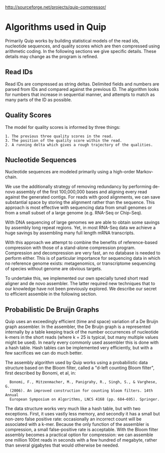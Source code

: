 
http://sourceforge.net/projects/quip-compressor/

Algorithms used in Quip
=======================

Primarily Quip works by building statistical models of the read ids, nucleotide
sequences, and quality scores which are then compressed using arithmetic coding.
In the following sections we give specific details. These details may change as
the program is refined.

Read IDs
--------

Read IDs are compressed as string deltas. Delimited fields and numbers are
parsed from IDs and compared against the previous ID. The algorithm looks for
numbers that increase in sequential manner, and attempts to match as many parts
of the ID as possible.


Quality Scores
--------------

The model for quality scores is informed by three things:
     
    1. The previous three quality scores in the read.
    3. The position of the quality score within the read.
    2. A running delta which gives a rough trajectory of the qualities.


Nucleotide Sequences
--------------------

Nucleotide sequences are modeled primarily using a high-order Markov-chain.

We use the additionally strategy of removing redundancy by performing de-novo
assembly of the first 100,000,000 bases and aligning every read against the
generated contigs. For reads with good alignments, we can save substantial space
by storing the alignment rather than the sequence. This approach is most
effective with sequencing data from small genomes or from a small subset of a
large genome (e.g. RNA-Seq or Chip-Seq).

With DNA sequencing of large genomes we are able to obtain some savings by
assembly long repeat regions. Yet, in most RNA-Seq data we achieve a huge
savings by assembling many full length mRNA transcripts.

With this approach we attempt to combine the benefits of reference-based
compression with those of a stand-alone compression program. Compression and
decompression are very fast, an no database is needed to perform either. This is
of particular importance for sequencing data in which no reference genome
exists: metagenomics, or transcriptome sequencing of species without genome are
obvious targets.

To undertake this, we implemented our own specially tuned short read aligner and
de novo assembler. The latter required new techniques that to our knowledge have
not been previously explored. We describe our secret to efficient assemble in
the following section.


Probabilistic De Bruijn Graphs
------------------------------

Quip uses an exceedingly efficient (time and space) variation of a De Bruijn
graph assembler. In the assembler, the De Bruijn graph is a represented
internally by a table keeping track of the number occurrences of nucleotide
k-mers in the short reads (where k = 25 is typical, but many multiple values
might be used). In nearly every commonly used assembler this is done with a hash
table. Hash tables can be implemented very efficiently, but with a few
sacrifices we can do much better.
 
The assembly algorithm used by Quip works using a probabilistic data structure
based on the Bloom filter, called a "d-left counting Bloom filter", first
described by Bonomi, et al, in:

      Bonomi, F., Mitzenmacher, M., Panigrahy, R., Singh, S., & Varghese, G.
      (2006). An improved construction for counting bloom filters. 14th Annual
      European Symposium on Algorithms, LNCS 4168 (pp. 684–695). Springer.

The data structure works very much like a hash table, but with two exceptions.
First, it uses vastly less memory, and secondly it has a small but non-zero
false positive rate: occasionally an incorrect count will be associated with a
k-mer. Because the only function of the assembler is compression, a small
false-positive rate is acceptable. With the Bloom filter assembly becomes a
practical option for compression: we can assemble one million 100nt reads in
seconds with a few hundred of megabyte, rather than several gigabytes that would
otherwise be needed.


